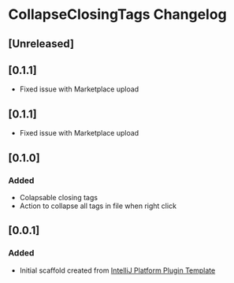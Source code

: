 <!-- Keep a Changelog guide -> https://keepachangelog.com -->

# CollapseClosingTags Changelog

## [Unreleased]

## [0.1.1]
- Fixed issue with Marketplace upload

## [0.1.1]
- Fixed issue with Marketplace upload

## [0.1.0]
### Added
- Colapsable closing tags
- Action to collapse all tags in file when right click

## [0.0.1]
### Added
- Initial scaffold created
  from [IntelliJ Platform Plugin Template](https://github.com/JetBrains/intellij-platform-plugin-template)